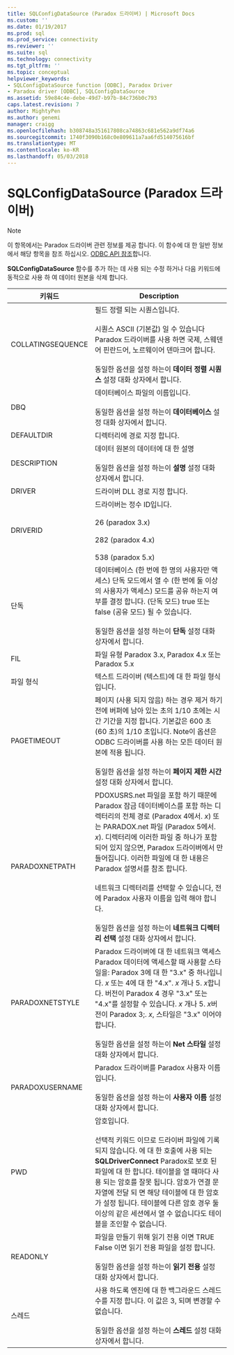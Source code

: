 ```yaml
---
title: SQLConfigDataSource (Paradox 드라이버) | Microsoft Docs
ms.custom: ''
ms.date: 01/19/2017
ms.prod: sql
ms.prod_service: connectivity
ms.reviewer: ''
ms.suite: sql
ms.technology: connectivity
ms.tgt_pltfrm: ''
ms.topic: conceptual
helpviewer_keywords:
- SQLConfigDataSource function [ODBC], Paradox Driver
- Paradox driver [ODBC], SQLConfigDataSource
ms.assetid: 59e84c4e-debe-49d7-b97b-84c736b0c793
caps.latest.revision: 7
author: MightyPen
ms.author: genemi
manager: craigg
ms.openlocfilehash: b308748a351617808ca74863c681e562a9df74a6
ms.sourcegitcommit: 1740f3090b168c0e809611a7aa6fd514075616bf
ms.translationtype: MT
ms.contentlocale: ko-KR
ms.lasthandoff: 05/03/2018
---
```

# <a name="sqlconfigdatasource-paradox-driver"></a>SQLConfigDataSource (Paradox 드라이버)
> [!NOTE]  
>  이 항목에서는 Paradox 드라이버 관련 정보를 제공 합니다. 이 함수에 대 한 일반 정보에서 해당 항목을 참조 하십시오. [ODBC API 참조](../../odbc/reference/syntax/odbc-api-reference.md)합니다.  
  
 **SQLConfigDataSource** 함수를 추가 하는 데 사용 되는 수정 하거나 다음 키워드에 동적으로 사용 하 여 데이터 원본을 삭제 합니다.  
  
|키워드|Description|  
|-------------|-----------------|  
|COLLATINGSEQUENCE|필드 정렬 되는 시퀀스입니다.<br /><br /> 시퀀스 ASCII (기본값) 일 수 있습니다 Paradox 드라이버를 사용 하면 국제, 스웨덴어 핀란드어, 노르웨이어 덴마크어 합니다.<br /><br /> 동일한 옵션을 설정 하는이 **데이터 정렬 시퀀스** 설정 대화 상자에서 합니다.|  
|DBQ|데이터베이스 파일의 이름입니다.<br /><br /> 동일한 옵션을 설정 하는이 **데이터베이스** 설정 대화 상자에서 합니다.|  
|DEFAULTDIR|디렉터리에 경로 지정 합니다.|  
|DESCRIPTION|데이터 원본의 데이터에 대 한 설명<br /><br /> 동일한 옵션을 설정 하는이 **설명** 설정 대화 상자에서 합니다.|  
|DRIVER|드라이버 DLL 경로 지정 합니다.|  
|DRIVERID|드라이버는 정수 ID입니다.<br /><br /> 26 (paradox 3.x)<br /><br /> 282 (paradox 4.x)<br /><br /> 538 (paradox 5.x)|  
|단독|데이터베이스 (한 번에 한 명의 사용자만 액세스) 단독 모드에서 열 수 (한 번에 둘 이상의 사용자가 액세스) 모드를 공유 하는지 여부를 결정 합니다. (단독 모드) true 또는 false (공유 모드) 될 수 있습니다.<br /><br /> 동일한 옵션을 설정 하는이 **단독** 설정 대화 상자에서 합니다.|  
|FIL|파일 유형 Paradox 3.x, Paradox 4.x 또는 Paradox 5.x|  
|파일 형식|텍스트 드라이버 (텍스트)에 대 한 파일 형식입니다.|  
|PAGETIMEOUT|페이지 (사용 되지 않음) 하는 경우 제거 하기 전에 버퍼에 남아 있는 초의 1/10 초에는 시간 기간을 지정 합니다. 기본값은 600 초 (60 초)의 1/10 초입니다. Note이 옵션은 ODBC 드라이버를 사용 하는 모든 데이터 원본에 적용 됩니다.<br /><br /> 동일한 옵션을 설정 하는이 **페이지 제한 시간** 설정 대화 상자에서 합니다.|  
|PARADOXNETPATH|PDOXUSRS.net 파일을 포함 하기 때문에 Paradox 잠금 데이터베이스를 포함 하는 디렉터리의 전체 경로 (Paradox 4에서. *x*) 또는 PARADOX.net 파일 (Paradox 5에서. *x*). 디렉터리에 이러한 파일 중 하나가 포함 되어 있지 않으면, Paradox 드라이버에서 만들어집니다. 이러한 파일에 대 한 내용은 Paradox 설명서를 참조 합니다.<br /><br /> 네트워크 디렉터리를 선택할 수 있습니다, 전에 Paradox 사용자 이름을 입력 해야 합니다.<br /><br /> 동일한 옵션을 설정 하는이 **네트워크 디렉터리 선택** 설정 대화 상자에서 합니다.|  
|PARADOXNETSTYLE|Paradox 드라이버에 대 한 네트워크 액세스 Paradox 데이터에 액세스할 때 사용할 스타일을: Paradox 3에 대 한 "3.x" 중 하나입니다. *x* 또는 4에 대 한 "4.x". *x* 개나 5. *x*합니다. 버전이 Paradox 4 경우 "3.x" 또는 "4.x"를 설정할 수 있습니다. *x* 개나 5. *x*버전이 Paradox 3;. *x*, 스타일은 "3.x" 이어야 합니다.<br /><br /> 동일한 옵션을 설정 하는이 **Net 스타일** 설정 대화 상자에서 합니다.|  
|PARADOXUSERNAME|Paradox 드라이버를 Paradox 사용자 이름입니다.<br /><br /> 동일한 옵션을 설정 하는이 **사용자 이름** 설정 대화 상자에서 합니다.|  
|PWD|암호입니다.<br /><br /> 선택적 키워드 이므로 드라이버 파일에 기록 되지 않습니다. 에 대 한 호출에 사용 되는 **SQLDriverConnect** Paradox로 보호 된 파일에 대 한 합니다. 테이블을 열 때마다 사용 되는 암호를 잘못 됩니다. 암호가 연결 문자열에 전달 되 면 해당 테이블에 대 한 암호가 설정 됩니다. 테이블에 다른 암호 경우 둘 이상의 같은 세션에서 열 수 없습니다도 테이블을 조인할 수 없습니다.|  
|READONLY|파일을 만들기 위해 읽기 전용 이면 TRUE False 이면 읽기 전용 파일을 설정 합니다.<br /><br /> 동일한 옵션을 설정 하는이 **읽기 전용** 설정 대화 상자에서 합니다.|  
|스레드|사용 하도록 엔진에 대 한 백그라운드 스레드 수를 지정 합니다. 이 값은 3, 되며 변경할 수 없습니다.<br /><br /> 동일한 옵션을 설정 하는이 **스레드** 설정 대화 상자에서 합니다.|
